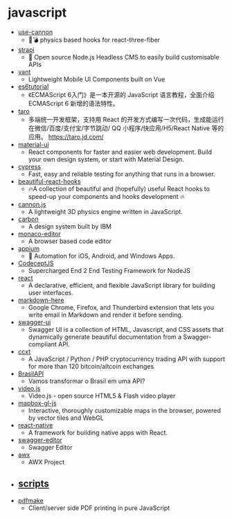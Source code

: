 # javascript
- [use-cannon](https://github.com/react-spring/use-cannon)
  - 👋💣 physics based hooks for react-three-fiber
- [strapi](https://github.com/strapi/strapi)
  - 🚀 Open source Node.js Headless CMS to easily build customisable APIs
- [vant](https://github.com/youzan/vant)
  - Lightweight Mobile UI Components built on Vue
- [es6tutorial](https://github.com/ruanyf/es6tutorial)
  - 《ECMAScript 6入门》是一本开源的 JavaScript 语言教程，全面介绍 ECMAScript 6 新增的语法特性。
- [taro](https://github.com/NervJS/taro)
  - 多端统一开发框架，支持用 React 的开发方式编写一次代码，生成能运行在微信/百度/支付宝/字节跳动/ QQ 小程序/快应用/H5/React Native 等的应用。 https://taro.jd.com/
- [material-ui](https://github.com/mui-org/material-ui)
  - React components for faster and easier web development. Build your own design system, or start with Material Design.
- [cypress](https://github.com/cypress-io/cypress)
  - Fast, easy and reliable testing for anything that runs in a browser.
- [beautiful-react-hooks](https://github.com/beautifulinteractions/beautiful-react-hooks)
  - 🔥A collection of beautiful and (hopefully) useful React hooks to speed-up your components and hooks development 🔥
- [cannon.js](https://github.com/schteppe/cannon.js)
  - A lightweight 3D physics engine written in JavaScript.
- [carbon](https://github.com/carbon-design-system/carbon)
  - A design system built by IBM
- [monaco-editor](https://github.com/microsoft/monaco-editor)
  - A browser based code editor
- [appium](https://github.com/appium/appium)
  - 📱 Automation for iOS, Android, and Windows Apps.
- [CodeceptJS](https://github.com/Codeception/CodeceptJS)
  - Supercharged End 2 End Testing Framework for NodeJS
- [react](https://github.com/facebook/react)
  - A declarative, efficient, and flexible JavaScript library for building user interfaces.
- [markdown-here](https://github.com/adam-p/markdown-here)
  - Google Chrome, Firefox, and Thunderbird extension that lets you write email in Markdown and render it before sending.
- [swagger-ui](https://github.com/swagger-api/swagger-ui)
  - Swagger UI is a collection of HTML, Javascript, and CSS assets that dynamically generate beautiful documentation from a Swagger-compliant API.
- [ccxt](https://github.com/ccxt/ccxt)
  - A JavaScript / Python / PHP cryptocurrency trading API with support for more than 120 bitcoin/altcoin exchanges
- [BrasilAPI](https://github.com/filipedeschamps/BrasilAPI)
  - Vamos transformar o Brasil em uma API?
- [video.js](https://github.com/videojs/video.js)
  - Video.js - open source HTML5 & Flash video player
- [mapbox-gl-js](https://github.com/mapbox/mapbox-gl-js)
  - Interactive, thoroughly customizable maps in the browser, powered by vector tiles and WebGL
- [react-native](https://github.com/facebook/react-native)
  - A framework for building native apps with React.
- [swagger-editor](https://github.com/swagger-api/swagger-editor)
  - Swagger Editor
- [awx](https://github.com/ansible/awx)
  - AWX Project
- [scripts](https://github.com/chavyleung/scripts)
  - 
- [pdfmake](https://github.com/bpampuch/pdfmake)
  - Client/server side PDF printing in pure JavaScript
